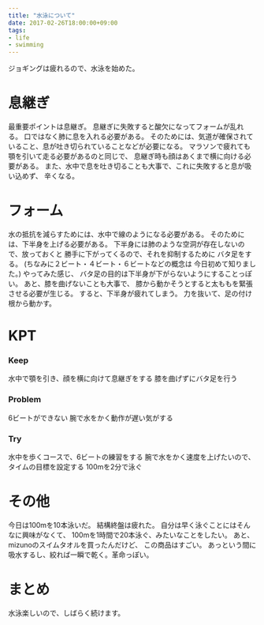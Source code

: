 ```yaml
---
title: "水泳について"
date: 2017-02-26T18:00:00+09:00
tags:
- life
- swimming
---
```


ジョギングは疲れるので、水泳を始めた。

<!--more-->

# 息継ぎ

最重要ポイントは息継ぎ。
息継ぎに失敗すると酸欠になってフォームが乱れる。
口ではなく肺に息を入れる必要がある。
そのためには、気道が確保されていること、息が吐き切られていることなどが必要になる。
マラソンで疲れても顎を引いて走る必要があるのと同じで、
息継ぎ時も顔はあくまで横に向ける必要がある。
また、水中で息を吐き切ることも大事で、これに失敗すると息が吸い込めず、
辛くなる。

# フォーム

水の抵抗を減らすためには、水中で線のようになる必要がある。
そのためには、下半身を上げる必要がある。
下半身には肺のような空洞が存在しないので、放っておくと
勝手に下がってくるので、それを抑制するために
バタ足をする。
(ちなみに２ビート・４ビート・６ビートなどの概念は
 今日初めて知りました。)
やってみた感じ、
バタ足の目的は下半身が下がらないようにすることっぽい。
あと、膝を曲げないことも大事で、
膝から動かそうとすると太ももを緊張させる必要が生じる。
すると、下半身が疲れてしまう。
力を抜いて、足の付け根から動かす。

# KPT

### Keep

水中で顎を引き、顔を横に向けて息継ぎをする
膝を曲げずにバタ足を行う

### Problem

6ビートができない
腕で水をかく動作が遅い気がする

### Try

水中を歩くコースで、6ビートの練習をする
腕で水をかく速度を上げたいので、タイムの目標を設定する
100mを2分で泳ぐ

# その他

今日は100mを10本泳いだ。
結構終盤は疲れた。
自分は早く泳ぐことにはそんなに興味がなくて、
100mを1時間で20本泳ぐ、みたいなことをしたい。
あと、mizunoのスイムタオルを買ったんだけど、
この商品はすごい。
あっという間に吸水するし、絞れば一瞬で乾く。革命っぽい。

# まとめ

水泳楽しいので、しばらく続けます。
